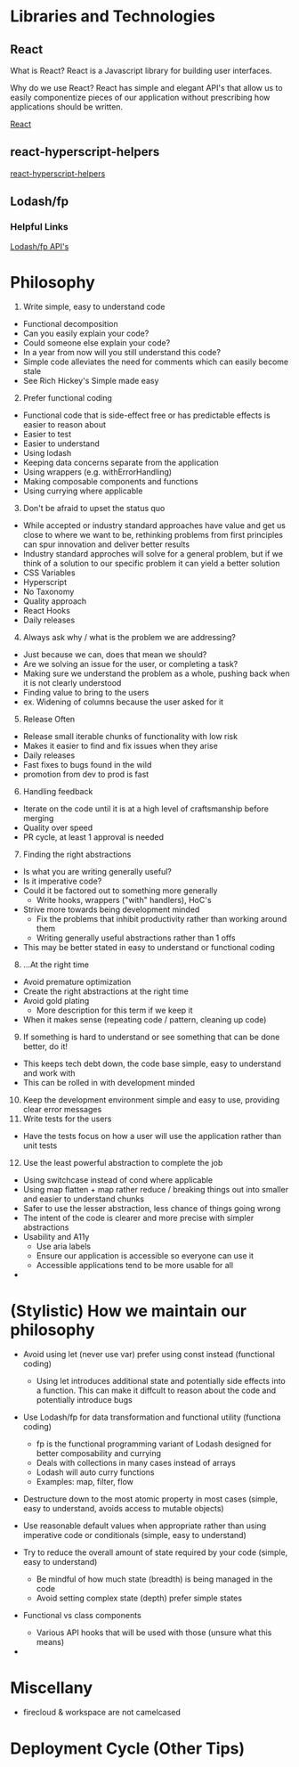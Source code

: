 # Libraries and Technologies
## React
What is React?
React is a Javascript library for building user interfaces. 

Why do we use React?
React has simple and elegant API's that allow us to easily componentize pieces of our application without prescribing how applications should be written.
  
[React](https://reactjs.org/docs/getting-started.html)
## react-hyperscript-helpers
[react-hyperscript-helpers](https://github.com/Jador/react-hyperscript-helpers)
## Lodash/fp
### Helpful Links
[Lodash/fp API's](https://gist.github.com/jfmengels/6b973b69c491375117dc)
# Philosophy
1. Write simple, easy to understand code
  * Functional decomposition
  * Can you easily explain your code?
 * Could someone else explain your code?
 * In a year from now will you still understand this code?
 * Simple code alleviates the need for comments which can easily become stale
 * See Rich Hickey's Simple made easy
2. Prefer functional coding
  * Functional code that is side-effect free or has predictable effects is easier to reason about
  * Easier to test
  * Easier to understand
  * Using lodash
  * Keeping data concerns separate from the application
  * Using wrappers (e.g. withErrorHandling)
  * Making composable components and functions
  * Using currying where applicable
3. Don't be afraid to upset the status quo
  * While accepted or industry standard approaches have value and get us close to where we want to be, rethinking problems from first principles can spur innovation and deliver better results
  * Industry standard approches will solve for a general problem, but if we think of a solution to our specific problem it can yield a better solution
  * CSS Variables
  * Hyperscript
  * No Taxonomy
  * Quality approach
  * React Hooks
  * Daily releases
4. Always ask why / what is the problem we are addressing?
  * Just because we can, does that mean we should?
  * Are we solving an issue for the user, or completing a task?
  * Making sure we understand the problem as a whole, pushing back when it is not clearly understood
  * Finding value to bring to the users
  * ex. Widening of columns because the user asked for it
5. Release Often
  * Release small iterable chunks of functionality with low risk 
  * Makes it easier to find and fix issues when they arise
  * Daily releases
  * Fast fixes to bugs found in the wild
  * promotion from dev to prod is fast
6. Handling feedback
  * Iterate on the code until it is at a high level of craftsmanship before merging
  * Quality over speed
  * PR cycle, at least 1 approval is needed
7. Finding the right abstractions
  * Is what you are writing generally useful?
  * Is it imperative code? 
  * Could it be factored out to something more generally
    * Write hooks, wrappers ("with" handlers), HoC's
  * Strive more towards being development minded
    * Fix the problems that inhibit productivity rather than working around them
    * Writing generally useful abstractions rather than 1 offs
  * This may be better stated in easy to understand or functional coding
8. ...At the right time
  * Avoid premature optimization
  * Create the right abstractions at the right time
  * Avoid gold plating
    * More description for this term if we keep it
  * When it makes sense (repeating code / pattern, cleaning up code)
9. If something is hard to understand or see something that can be done better, do it!
  * This keeps tech debt down, the code base simple, easy to understand and work with
  * This can be rolled in with development minded
10. Keep the development environment simple and easy to use, providing clear error messages
11. Write tests for the users
  * Have the tests focus on how a user will use the application rather than unit tests
12. Use the least powerful abstraction to complete the job
  * Using switchcase instead of cond where applicable
  * Using map flatten + map rather reduce / breaking things out into smaller and easier to understand chunks
  * Safer to use the lesser abstraction, less chance of things going wrong
  * The intent of the code is clearer and more precise with simpler abstractions
* Usability and A11y
  * Use aria labels
  * Ensure our application is accessible so everyone can use it
  * Accessible applications tend to be more usable for all
* 
# (Stylistic) How we maintain our philosophy

* Avoid using let (never use var) prefer using const instead (functional coding)
  * Using let introduces additional state and potentially side effects into a function. This can make it diffcult to reason about the code and potentially introduce bugs

* Use Lodash/fp for data transformation and functional utility (functiona coding)
  * fp is the functional programming variant of Lodash designed for better composability and currying
  * Deals with collections in many cases instead of arrays
  * Lodash will auto curry functions
  * Examples: map, filter, flow
* Destructure down to the most atomic property in most cases (simple, easy to understand, avoids access to mutable objects)
* Use reasonable default values when appropriate rather than using imperative code or conditionals (simple, easy to understand)
* Try to reduce the overall amount of state required by your code (simple, easy to understand)
  * Be mindful of how much state (breadth) is being managed in the code
  * Avoid setting complex state (depth) prefer simple states
* Functional vs class components
  * Various API hooks that will be used with those (unsure what this means)
* 
# Miscellany
* firecloud & workspace are not camelcased
# Deployment Cycle (Other Tips)